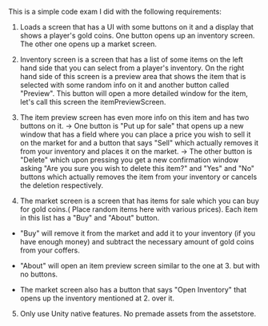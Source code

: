 This is a simple code exam I did with the following requirements:

1. Loads a screen that has a UI with some buttons on it and a display that shows a player's gold coins. One button opens up an inventory screen. The other one opens up a market screen.

2. Inventory screen is a screen that has a list of some items on the left hand side that you can select from a player's inventory. On the right hand side of this screen is a preview area that shows the item that is selected with some random info on it and another button called "Preview". This button will open a more detailed window for the item, let's call this screen the itemPreviewScreen.

3. The item preview screen has even more info on this item and has two buttons on it.
-> One button is "Put up for sale" that opens up a new window that has a field where you can place a price you wish to sell it on the market for and a button that says "Sell" which actually removes it from your inventory and places it on the market.
-> The other button is "Delete" which upon pressing you get a new confirmation window asking "Are you sure you wish to delete this item?" and  "Yes" and "No" buttons which actually removes the item from your inventory or cancels the deletion respectively.

4. The market screen is a screen that has items for sale which you can buy for gold coins.( Place random items here with various prices). Each item in this list has a "Buy" and "About" button.

- "Buy" will remove it from the market and add it to your inventory (if you have enough money) and subtract the necessary amount of gold coins from your coffers.

- "About" will open an item preview screen similar to the one at 3. but with no buttons.

-  The market screen also has a button that says "Open Inventory" that opens up the inventory mentioned at 2. over it.

5. Only use Unity native features. No premade assets from the assetstore.
